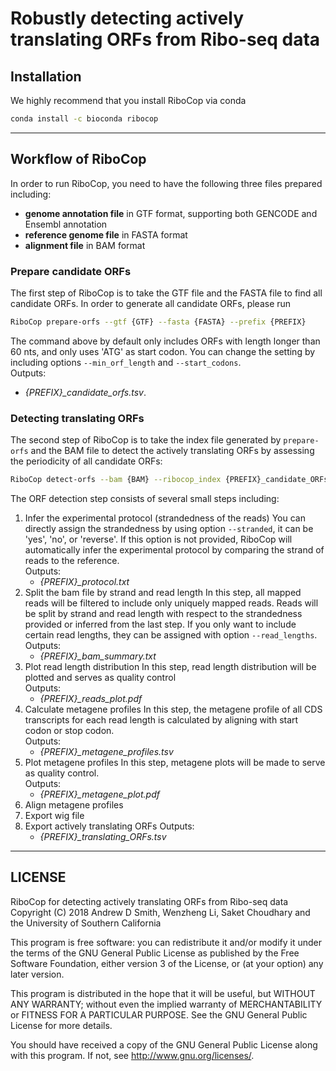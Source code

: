 # Robustly detecting actively translating ORFs from Ribo-seq data

## Installation
We highly recommend that you install RiboCop via conda
```bash
conda install -c bioconda ribocop
```

------------------

## Workflow of RiboCop

In order to run RiboCop, you need to have the following three files
prepared including:
* **genome annotation file** in GTF format, supporting both GENCODE and
Ensembl annotation
* **reference genome file** in FASTA format
* **alignment file** in BAM format

### Prepare candidate ORFs
The first step of RiboCop is to take the GTF file and the FASTA file to find all
candidate ORFs. In order to generate all candidate ORFs, please run
```bash
RiboCop prepare-orfs --gtf {GTF} --fasta {FASTA} --prefix {PREFIX}
```
The command above by default only includes ORFs with length longer than 60 nts,
and only uses 'ATG' as start codon. You can change the setting by including
options ```--min_orf_length``` and ```--start_codons```.  
Outputs:
  * _{PREFIX}\_candidate\_orfs.tsv_.

### Detecting translating ORFs
The second step of RiboCop is to take the index file generated by ```prepare-orfs```
and the BAM file to detect the actively translating ORFs by assessing the periodicity
of all candidate ORFs:
```bash
RiboCop detect-orfs --bam {BAM} --ribocop_index {PREFIX}_candidate_ORFs.tsv --prefix {PREFIX}
```
The ORF detection step consists of several small steps including:
1. Infer the experimental protocol (strandedness of the reads)
You can directly assign the strandedness by using option ```--stranded```, it can be 'yes',
'no', or 'reverse'. If this option is not provided, RiboCop will automatically infer the
experimental protocol by comparing the strand of reads to the reference.   
Outputs:
    * _{PREFIX}\_protocol.txt_
2. Split the bam file by strand and read length
In this step, all mapped reads will be filtered to include only uniquely mapped reads. Reads
will be split by strand and read length with respect to the strandedness provided or inferred
from the last step. If you only want to include certain read lengths, they can be assigned with
option ```--read_lengths```.
Outputs:
    * _{PREFIX}\_bam\_summary.txt_ 
3. Plot read length distribution
In this step, read length distribution will be plotted and serves as quality control  
Outputs:
    * _{PREFIX}\_reads\_plot.pdf_
4. Calculate metagene profiles
In this step, the metagene profile of all CDS transcripts for each read length is
calculated by aligning with start codon or stop codon.  
Outputs:
    * _{PREFIX}\_metagene\_profiles.tsv_
5. Plot metagene profiles
In this step, metagene plots will be made to serve as quality control.  
Outputs:
    * _{PREFIX}\_metagene\_plot.pdf_
6. Align metagene profiles
7. Export wig file
8. Export actively translating ORFs
Outputs:
    * _{PREFIX}\_translating\_ORFs.tsv_
    

------------------

## LICENSE
RiboCop for detecting actively translating ORFs from Ribo-seq data
Copyright (C) 2018 Andrew D Smith, Wenzheng Li, Saket Choudhary and
the University of Southern California

This program is free software: you can redistribute it and/or modify
it under the terms of the GNU General Public License as published by
the Free Software Foundation, either version 3 of the License, or (at
your option) any later version.

This program is distributed in the hope that it will be useful,
but WITHOUT ANY WARRANTY; without even the implied warranty of
MERCHANTABILITY or FITNESS FOR A PARTICULAR PURPOSE.  See the
GNU General Public License for more details.

You should have received a copy of the GNU General Public License
along with this program.  If not, see <http://www.gnu.org/licenses/>.
